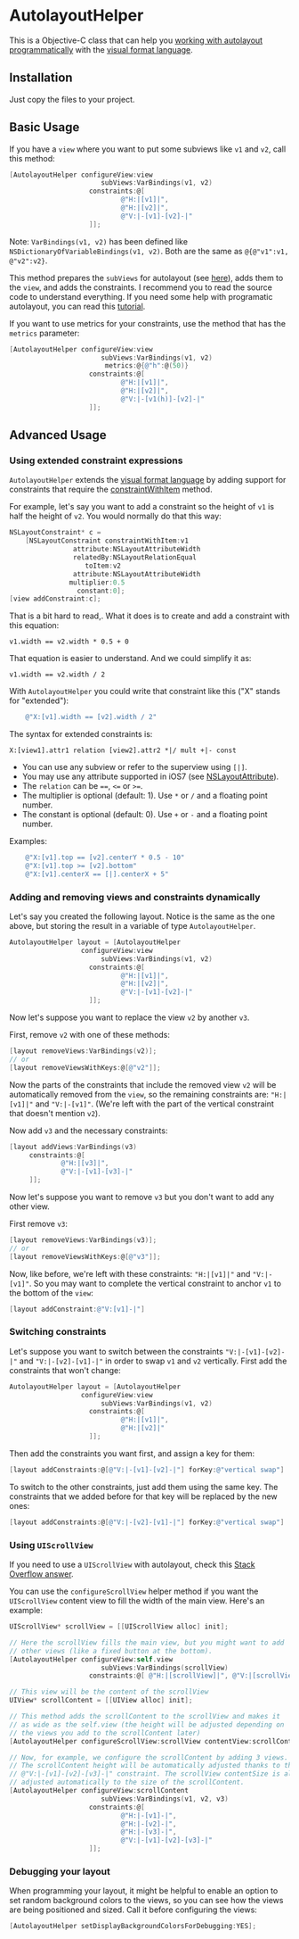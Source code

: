 # AutolayoutHelper

This is a Objective-C class that can help you [working with autolayout programmatically](https://developer.apple.com/library/ios/documentation/UserExperience/Conceptual/AutolayoutPG/AutoLayoutinCode/AutoLayoutinCode.html#//apple_ref/doc/uid/TP40010853-CH11-SW1) with the [visual format language](https://developer.apple.com/library/ios/documentation/UserExperience/Conceptual/AutolayoutPG/VisualFormatLanguage/VisualFormatLanguage.html).

## Installation 

Just copy the files to your project.

## Basic Usage

If you have a `view` where you want to put some subviews like `v1` and `v2`, call this method:

```objectivec
[AutolayoutHelper configureView:view
                       subViews:VarBindings(v1, v2)
                    constraints:@[
                            @"H:|[v1]|",
                            @"H:|[v2]|",
                            @"V:|-[v1]-[v2]-|"
                    ]];
```

Note: `VarBindings(v1, v2)` has been defined like `NSDictionaryOfVariableBindings(v1, v2)`. Both are the same as `@{@"v1":v1, @"v2":v2}`.

This method prepares the `subViews` for autolayout (see [here](https://developer.apple.com/library/ios/documentation/UserExperience/Conceptual/AutolayoutPG/AdoptingAutoLayout/AdoptingAutoLayout.html#//apple_ref/doc/uid/TP40010853-CH15-SW1)), adds them to the `view`, and adds the constraints. I recommend you to read the source code to understand everything. If you need some help with programatic autolayout, you can read this [tutorial](http://www.thinkandbuild.it/learn-to-love-auto-layout-programmatically/).

If you want to use metrics for your constraints, use the method that has the `metrics` parameter:

```objectivec
[AutolayoutHelper configureView:view
                       subViews:VarBindings(v1, v2)
                        metrics:@{@"h":@(50)}
                    constraints:@[
                            @"H:|[v1]|",
                            @"H:|[v2]|",
                            @"V:|-[v1(h)]-[v2]-|"
                    ]];
```

## Advanced Usage

### Using extended constraint expressions

`AutolayoutHelper` extends the [visual format language](https://developer.apple.com/library/ios/documentation/UserExperience/Conceptual/AutolayoutPG/VisualFormatLanguage/VisualFormatLanguage.html) by adding support for constraints that require the [constraintWithItem](https://developer.apple.com/library/ios/documentation/AppKit/Reference/NSLayoutConstraint_Class/#//apple_ref/occ/clm/NSLayoutConstraint/constraintWithItem:attribute:relatedBy:toItem:attribute:multiplier:constant:) method.

For example, let's say you want to add a constraint so the height of `v1` is half the height of `v2`. You would normally do that this way:

```objectivec
NSLayoutConstraint* c =
    [NSLayoutConstraint constraintWithItem:v1
                attribute:NSLayoutAttributeWidth
                relatedBy:NSLayoutRelationEqual
                   toItem:v2
                attribute:NSLayoutAttributeWidth
               multiplier:0.5
                 constant:0];
[view addConstraint:c];
```

That is a bit hard to read,. What it does is to create and add a constraint with this equation:

    v1.width == v2.width * 0.5 + 0

That equation is easier to understand. And we could simplify it as:

    v1.width == v2.width / 2

With `AutolayoutHelper` you could write that constraint like this ("X" stands for "extended"):

```objectivec
    @"X:[v1].width == [v2].width / 2"
```

The syntax for extended constraints is:

    X:[view1].attr1 relation [view2].attr2 *|/ mult +|- const

* You can use any subview or refer to the superview using `[|]`.
* You may use any attribute supported in iOS7 (see [NSLayoutAttribute](https://developer.apple.com/library/ios/documentation/AppKit/Reference/NSLayoutConstraint_Class/#//apple_ref/c/tdef/NSLayoutAttribute)).
* The `relation` can be `==`, `<=` or `>=`.
* The multiplier is optional (default: 1). Use `*` or `/` and a floating point number.
* The constant is optional (default: 0). Use `+` or `-` and a floating point number.

Examples:

```objectivec
    @"X:[v1].top == [v2].centerY * 0.5 - 10"
    @"X:[v1].top >= [v2].bottom"
    @"X:[v1].centerX == [|].centerX + 5"
```


### Adding and removing views and constraints dynamically

Let's say you created the following layout. Notice is the same as the one above, but storing the result in a variable of type `AutolayoutHelper`.

```objectivec
AutolayoutHelper layout = [AutolayoutHelper
                  configureView:view
                       subViews:VarBindings(v1, v2)
                    constraints:@[
                            @"H:|[v1]|",
                            @"H:|[v2]|",
                            @"V:|-[v1]-[v2]-|"
                    ]];
```

Now let's suppose you want to replace the view `v2` by another `v3`.

First, remove `v2` with one of these methods:

```objectivec
[layout removeViews:VarBindings(v2)];
// or
[layout removeViewsWithKeys:@[@"v2"]];
 ```

Now the parts of the constraints that include the removed view `v2` will be automatically removed from the `view`, so the remaining constraints are: `"H:|[v1]|"` and `"V:|-[v1]"`. (We're left with the part of the vertical constraint that doesn't mention `v2`).

Now add `v3` and the necessary constraints:

```objectivec
[layout addViews:VarBindings(v3)
     constraints:@[
             @"H:|[v3]|",
             @"V:|-[v1]-[v3]-|"
     ]];
```

Now let's suppose you want to remove `v3` but you don't want to add any other view.

First remove `v3`:

```objectivec
[layout removeViews:VarBindings(v3)];
// or
[layout removeViewsWithKeys:@[@"v3"]];
 ```

Now, like before, we're left with these constraints: `"H:|[v1]|"` and `"V:|-[v1]"`. So you may want to complete the vertical constraint to anchor `v1` to the bottom of the `view`:

```objectivec
[layout addConstraint:@"V:[v1]-|"]
```

### Switching constraints

Let's suppose you want to switch between the constraints `"V:|-[v1]-[v2]-|"` and `"V:|-[v2]-[v1]-|"` in order to swap `v1` and `v2` vertically. First add the constraints that won't change:

```objectivec
AutolayoutHelper layout = [AutolayoutHelper
                  configureView:view
                       subViews:VarBindings(v1, v2)
                    constraints:@[
                            @"H:|[v1]|",
                            @"H:|[v2]|"
                    ]];
```

Then add the constraints you want first, and assign a key for them:

```objectivec
[layout addConstraints:@[@"V:|-[v1]-[v2]-|"] forKey:@"vertical swap"]
```

To switch to the other constraints, just add them using the same key. The constraints that we added before for that key will be replaced by the new ones:

```objectivec
[layout addConstraints:@[@"V:|-[v2]-[v1]-|"] forKey:@"vertical swap"]
```

### Using `UIScrollView`

If you need to use a `UIScrollView` with autolayout, check this [Stack Overflow answer](http://stackoverflow.com/a/16843937/1121497). 

You can use the `configureScrollView` helper method if you want the `UIScrollView` content view to fill the width of the main view. Here's an example:

```objectivec
UIScrollView* scrollView = [[UIScrollView alloc] init];

// Here the scrollView fills the main view, but you might want to add
// other views (like a fixed button at the bottom).
[AutolayoutHelper configureView:self.view
                       subViews:VarBindings(scrollView)
                    constraints:@[ @"H:|[scrollView]|", @"V:|[scrollView]|" ]];

// This view will be the content of the scrollView
UIView* scrollContent = [[UIView alloc] init];

// This method adds the scrollContent to the scrollView and makes it
// as wide as the self.view (the height will be adjusted depending on
// the views you add to the scrollContent later)
[AutolayoutHelper configureScrollView:scrollView contentView:scrollContent mainView:self.view];

// Now, for example, we configure the scrollContent by adding 3 views.
// The scrollContent height will be automatically adjusted thanks to the
// @"V:|-[v1]-[v2]-[v3]-|" constraint. The scrollView contentSize is also
// adjusted automatically to the size of the scrollContent. 
[AutolayoutHelper configureView:scrollContent
                       subViews:VarBindings(v1, v2, v3)
                    constraints:@[
                            @"H:|-[v1]-|",
                            @"H:|-[v2]-|",
                            @"H:|-[v3]-|",
                            @"V:|-[v1]-[v2]-[v3]-|"
                    ]];
```


### Debugging your layout

When programming your layout, it might be helpful to enable an option to set random background colors to the views, so you can see how the views are being positioned and sized. Call it before configuring the views:

```objectivec
[AutolayoutHelper setDisplayBackgroundColorsForDebugging:YES];
```
